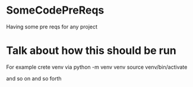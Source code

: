 # SomeCodePreReqs
Having some pre reqs for any project

# Talk about how this should be run
For example crete venv via
python -m venv venv
source venv/bin/activate

and so on and so forth

